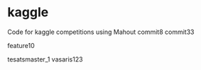 kaggle
======

Code for kaggle competitions using Mahout
commit8
commit33

feature10





tesatsmaster_1
vasaris123